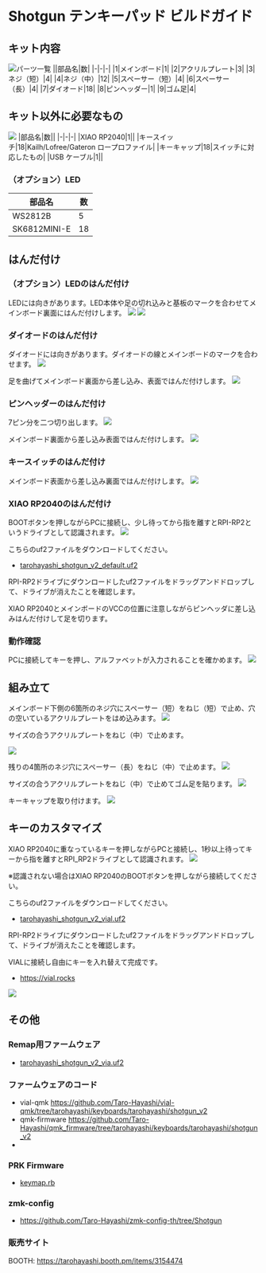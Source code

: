# Shotgun テンキーパッド ビルドガイド


## キット内容
![パーツ一覧](img/1_contents.jpg)
||部品名|数|
|-|-|-|
|1|メインボード|1|
|2|アクリルプレート|3|
|3|ネジ（短）|4|
|4|ネジ（中）|12|
|5|スペーサー（短）|4|
|6|スペーサー（長）|4|
|7|ダイオード|18|
|8|ピンヘッダー|1|
|9|ゴム足|4|

## キット以外に必要なもの
![](img/2_additional_required.jpg)
|部品名|数||
|-|-|-|
|XIAO RP2040|1||
|キースイッチ|18|Kailh/Lofree/Gateron ロープロファイル|
|キーキャップ|18|スイッチに対応したもの|
|USB ケーブル|1||

### （オプション）LED
|部品名|数|
|-|-|
|WS2812B|5|
|SK6812MINI-E|18|

## はんだ付け
### （オプション）LEDのはんだ付け
LEDには向きがあります。LED本体や足の切れ込みと基板のマークを合わせてメインボード裏面にはんだ付けします。
![](img/3_led_direction.jpg)
![](img/4_led.jpg)

### ダイオードのはんだ付け
ダイオードには向きがあります。ダイオードの線とメインボードのマークを合わせます。
![](img/5_diode_direction.jpg)

足を曲げてメインボード裏面から差し込み、表面ではんだ付けします。
![](img/6_diode.jpg)

### ピンヘッダーのはんだ付け
7ピン分を二つ切り出します。
![](img/7_cut_pinheader.jpg)

メインボード裏面から差し込み表面ではんだ付けします。
![](img/8_pinheader.jpg)

### キースイッチのはんだ付け
メインボード表面から差し込み裏面ではんだ付けします。
![](img/9_keyswitch.jpg)

### XIAO RP2040のはんだ付け
BOOTボタンを押しながらPCに接続し、少し待ってから指を離すとRPI-RP2というドライブとして認識されます。
![](img/10_xiao_boot.jpg)

こちらのuf2ファイルをダウンロードしてください。
- [tarohayashi_shotgun_v2_default.uf2](https://github.com/Taro-Hayashi/Shotgun-v2/releases/latest/download/tarohayashi_shotgun_v2_default.uf2)

RPI-RP2ドライブにダウンロードしたuf2ファイルをドラッグアンドドロップして、ドライブが消えたことを確認します。

XIAO RP2040とメインボードのVCCの位置に注意しながらピンヘッダに差し込みはんだ付けして足を切ります。

### 動作確認
PCに接続してキーを押し、アルファベットが入力されることを確かめます。
![](img/11_test.jpg)

## 組み立て
メインボード下側の6箇所のネジ穴にスペーサー（短）をねじ（短）で止め、穴の空いているアクリルプレートをはめ込みます。
![](img/12_case_1.jpg)

サイズの合うアクリルプレートをねじ（中）で止めます。

![](img/13_case_2.jpg)

残りの4箇所のネジ穴にスペーサー（長）をねじ（中）で止めます。
![](img/14_case_3.jpg)


サイズの合うアクリルプレートをねじ（中）で止めてゴム足を貼ります。
![](img/15_case_4.jpg)

キーキャップを取り付けます。
![](img/16_case_5.jpg)


## キーのカスタマイズ
XIAO RP2040に重なっているキーを押しながらPCと接続し、1秒以上待ってキーから指を離すとRPI_RP2ドライブとして認識されます。
![](img/17_bootmagic.jpg)

※認識されない場合はXIAO RP2040のBOOTボタンを押しながら接続してください。

こちらのuf2ファイルをダウンロードしてください。
- [tarohayashi_shotgun_v2_vial.uf2](https://github.com/Taro-Hayashi/Shotgun-v2/releases/latest/download/tarohayashi_shotgun_v2_vial.uf2)

RPI-RP2ドライブにダウンロードしたuf2ファイルをドラッグアンドドロップして、ドライブが消えたことを確認します。

VIALに接続し自由にキーを入れ替えて完成です。
- https://vial.rocks

![](img/18_vial.jpg)

## その他
### Remap用ファームウェア
- [tarohayashi_shotgun_v2_via.uf2](https://github.com/Taro-Hayashi/Shotgun-v2/releases/latest/download/tarohayashi_shotgun_v2_via.uf2)

### ファームウェアのコード
- vial-qmk https://github.com/Taro-Hayashi/vial-qmk/tree/tarohayashi/keyboards/tarohayashi/shotgun_v2
- qmk-firmware https://github.com/Taro-Hayashi/qmk_firmware/tree/tarohayashi/keyboards/tarohayashi/shotgun_v2
-
### PRK Firmware
- [keymap.rb](https://github.com/Taro-Hayashi/Shotgun-v2/releases/download/0.23.9/keymap.rb)

### zmk-config
- https://github.com/Taro-Hayashi/zmk-config-th/tree/Shotgun

### 販売サイト
BOOTH: https://tarohayashi.booth.pm/items/3154474
